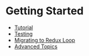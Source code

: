 # Getting Started

* [Tutorial](Tutorial.md)
* [Testing](Testing.md)
* [Migrating to Redux Loop](Migrating.md)
* [Advanced Topics](AdvancedTopics.md)
